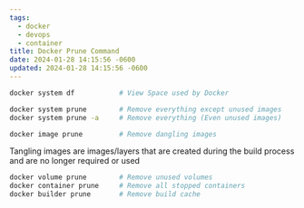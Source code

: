 ```yaml
---
tags:
  - docker
  - devops
  - container
title: Docker Prune Command
date: 2024-01-28 14:15:56 -0600
updated: 2024-01-28 14:15:56 -0600
---
```


````bash
docker system df 		   # View Space used by Docker

docker system prune 	   # Remove everything except unused images
docker system prune -a 	   # Remove everything (Even unused images)

docker image prune 		   # Remove dangling images
````

Tangling images are images/layers that are created during the build process and are no longer required or used

````bash
docker volume prune 	   # Remove unused volumes
docker container prune 	   # Remove all stopped containers
docker builder prune       # Remove build cache
````
